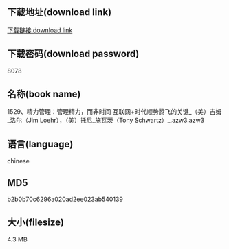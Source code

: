 ## 下载地址(download link)
[下载链接 download link](https://voluble-croquembouche-d321dc.netlify.app/?s=1529%E3%80%81%E7%B2%BE%E5%8A%9B%E7%AE%A1%E7%90%86%EF%BC%9A%E7%AE%A1%E7%90%86%E7%B2%BE%E5%8A%9B%EF%BC%8C%E8%80%8C%E9%9D%9E%E6%97%B6%E9%97%B4+%E4%BA%92%E8%81%94%E7%BD%91%2B%E6%97%B6%E4%BB%A3%E9%A1%BA%E5%8A%BF%E8%85%BE%E9%A3%9E%E7%9A%84%E5%85%B3%E9%94%AE_%EF%BC%88%E7%BE%8E%EF%BC%89%E5%90%89%E5%A7%86_%E6%B4%9B%E5%B0%94%EF%BC%88Jim+Loehr%EF%BC%89%EF%BC%8C%EF%BC%88%E7%BE%8E%EF%BC%89%E6%89%98%E5%B0%BC_%E6%96%BD%E7%93%A6%E8%8C%A8%EF%BC%88Tony+Schwartz%EF%BC%89_.azw3)

## 下载密码(download password)
8078

## 名称(book name)
1529、精力管理：管理精力，而非时间 互联网+时代顺势腾飞的关键_（美）吉姆_洛尔（Jim Loehr），（美）托尼_施瓦茨（Tony Schwartz）_.azw3.azw3

## 语言(language)
chinese

## MD5
b2b0b70c6296a020ad2ee023ab540139

## 大小(filesize)
4.3 MB
